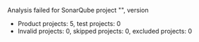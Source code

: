 Analysis failed for SonarQube project "", version 
- Product projects: 5, test projects: 0
- Invalid projects: 0, skipped projects: 0, excluded projects: 0
